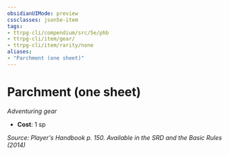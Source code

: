 ```yaml
---
obsidianUIMode: preview
cssclasses: json5e-item
tags:
- ttrpg-cli/compendium/src/5e/phb
- ttrpg-cli/item/gear/
- ttrpg-cli/item/rarity/none
aliases: 
- "Parchment (one sheet)"
---
```

# Parchment (one sheet)
*Adventuring gear*  


- **Cost**: 1 sp

*Source: Player's Handbook p. 150. Available in the <span title='Systems Reference Document (5.1)'>SRD</span> and the Basic Rules (2014)*